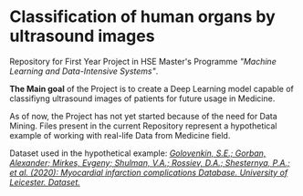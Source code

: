 # Classification of human organs by ultrasound images

Repository for First Year Project in HSE Master's Programme _"Machine Learning and Data-Intensive Systems"_. 

__The Main goal__ of the Project is to create a Deep Learning model capable of classifiyng ultrasound images of patients for future usage in Medicine.

As of now, the Project has not yet started because of the need for Data Mining. 
Files present in the current Repository represent a hypothetical example of working with real-life Data from Medicine field.

Dataset used in the hypothetical example: [_Golovenkin, S.E.; Gorban, Alexander; Mirkes, Evgeny; Shulman, V.A.; Rossiev, D.A.; Shesternya, P.A.; et al. (2020): Myocardial infarction complications Database. University of Leicester. Dataset._](https://doi.org/10.25392/leicester.data.12045261.v3)
